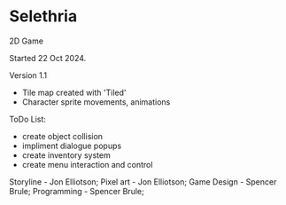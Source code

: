 # Selethria
2D Game

Started 22 Oct 2024. 

Version 1.1 
- Tile map created with 'Tiled'
- Character sprite movements, animations

ToDo List:
- create object collision
- impliment dialogue popups
- create inventory system
- create menu interaction and control

Storyline - Jon Elliotson;
Pixel art - Jon Elliotson;
Game Design - Spencer Brule;
Programming - Spencer Brule;
